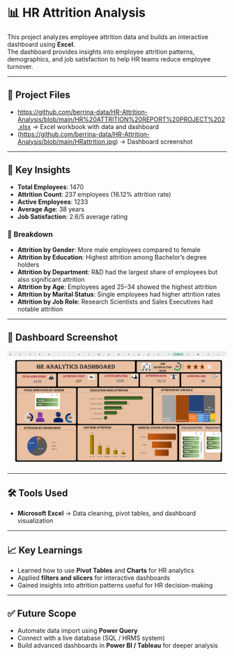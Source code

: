 
# 📊 HR Attrition Analysis

This project analyzes employee attrition data and builds an interactive dashboard using **Excel**.  
The dashboard provides insights into employee attrition patterns, demographics, and job satisfaction to help HR teams reduce employee turnover.  

---

## 📂 Project Files
- https://github.com/berrina-data/HR-Attrition-Analysis/blob/main/HR%20ATTRITION%20REPORT%20PROJECT%202.xlsx → Excel workbook with data and dashboard  
- (https://github.com/berrina-data/HR-Attrition-Analysis/blob/main/HRattrition.jpg) → Dashboard screenshot  

---

## 🚀 Key Insights
- **Total Employees**: 1470  
- **Attrition Count**: 237 employees (16.12% attrition rate)  
- **Active Employees**: 1233  
- **Average Age**: 38 years  
- **Job Satisfaction**: 2.6/5 average rating  

### 📌 Breakdown
- **Attrition by Gender**: More male employees compared to female  
- **Attrition by Education**: Highest attrition among Bachelor’s degree holders  
- **Attrition by Department**: R&D had the largest share of employees but also significant attrition  
- **Attrition by Age**: Employees aged 25–34 showed the highest attrition  
- **Attrition by Marital Status**: Single employees had higher attrition rates  
- **Attrition by Job Role**: Research Scientists and Sales Executives had notable attrition  

---

## 📸 Dashboard Screenshot
![HR Attrition Dashboard](HRattrition.jpg)

---

## 🛠 Tools Used
- **Microsoft Excel** → Data cleaning, pivot tables, and dashboard visualization  

---

## 📈 Key Learnings
- Learned how to use **Pivot Tables** and **Charts** for HR analytics  
- Applied **filters and slicers** for interactive dashboards  
- Gained insights into attrition patterns useful for HR decision-making  

---

## ✅ Future Scope
- Automate data import using **Power Query**  
- Connect with a live database (SQL / HRMS system)  
- Build advanced dashboards in **Power BI / Tableau** for deeper analysis  
